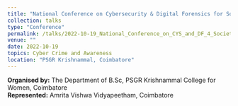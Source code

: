 ```yaml
---
title: "National Conference on Cybersecurity & Digital Forensics for Society"
collection: talks
type: "Conference"
permalink: /talks/2022-10-19_National_Conference_on_CYS_and_DF_4_Society
venue: ""
date: 2022-10-19
topics: Cyber Crime and Awareness
location: "PSGR Krishnammal, Coimbatore"
---
```


**Organised by:** The Department of B.Sc, PSGR Krishnammal College for Women, Coimbatore  <br/>
**Represented:** Amrita Vishwa Vidyapeetham, Coimbatore <br/>


